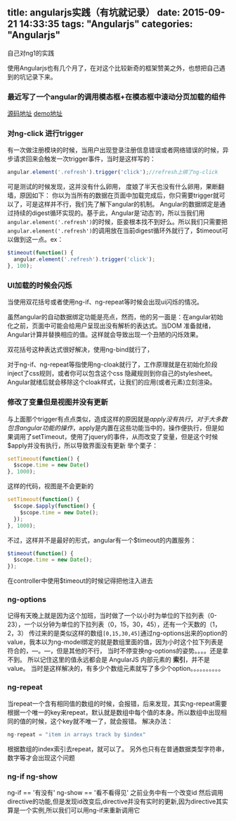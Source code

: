 title: angularjs实践（有坑就记录）
date: 2015-09-21 14:33:35
tags: "Angularjs"
categories: "Angularjs"
---
自己对ng1的实践
<!-- more -->
使用Angularjs也有几个月了，在对这个比较新奇的框架赞美之外，也想把自己遇到的坑记录下来。
### 最近写了一个angular的调用模态框+在模态框中滚动分页加载的组件

[源码地址](https://github.com/yangmingkun187/angular_modal_scroll)
[demo地址](http://jasonyangblog.com/angular_modal_scroll/index.html)

### 对ng-click 进行trigger

有一次做注册模块的时候，当用户出现登录注册信息错误或者网络错误的时候，异步请求回来会触发一次trigger事件，当时是这样写的：

``` javascript
angular.element('.refresh').trigger('click');//refresh上绑了ng-click
```
可是测试的时候发现，这并没有什么卵用，
度娘了半天也没有什么卵用，果断翻墙，原因如下：
你以为当所有的数据在页面中加载完成后，你只需要trigger就可以了，可是这样并不行，我们先了解下angular的机制。
Angular的数据绑定是通过持续的digest循环实现的。基于此，Angular是‘动态’的，所以当我们用<code>angular.element('.refresh')</code>的时候，臣妾根本找不到好么。所以我们只需要把<code>angular.element('.refresh')</code>的调用放在当前digest循环外就行了，$timeout可以做到这一点。ex：
``` javascript
$timeout(function() {
  angular.element('.refresh').trigger('click');
}, 100);
```

### UI加载的时候会闪烁

当使用双花括号或者使用ng-if、ng-repeat等时候会出现ui闪烁的情况。

虽然angular的自动数据绑定功能是亮点，然而，他的另一面是：在angular初始化之前，页面中可能会给用户呈现出没有解析的表达式。当DOM 准备就绪，Angular计算并替换相应的值。这样就会导致出现一个丑陋的闪烁效果。

双花括号这种表达式很好解决，使用ng-bind就行了，

对于ng-if、ng-repeat等指使用ng-cloak就行了，工作原理就是在初始化阶段inject了css规则，或者你可以包含这个css 隐藏规则到你自己的stylesheet。Angular就绪后就会移除这个cloak样式，让我们的应用(或者元素)立刻渲染。

### 修改了变量但是视图并没有更新

与上面那个trigger有点点类似，造成这样的原因就是$apply没有执行，对于大多数包含angular功能的操作，$apply是内置在这些功能当中的，操作便执行，但是如果调用了setTimeout，使用了jquery的事件，从而改变了变量，但是这个时候$apply并没有执行，所以导致界面没有更新
举个栗子：
``` javascript
setTimeout(function() {
  $scope.time = new Date()
}, 1000);
```
这样的代码，视图是不会更新的
``` javascript
setTimeout(function() {
  $scope.$apply(function() {
    $scope.time = new Date();
  });
}, 1000);
```
不过，这样并不是最好的形式，angular有一个$timeout的内置服务：
``` javascript
$timeout(function() {
  $scope.time = new Date();
});
```
在controller中使用$timeout的时候记得把他注入进去
### ng-options
记得有天晚上就是因为这个加班，当时做了一个以小时为单位的下拉列表（0-23），一个以分钟为单位的下拉列表（0，15，30，45），还有一个天数的（1，2，3）
传过来的是类似这样的数组<code>[0,15,30,45]</code>通过ng-options出来的option的value，我本以为ng-model绑定的就是数组里面的值，因为小时这个拉下列表是符合的，—。—，但是其他的不行，
当时不停变换ng-options的姿势。。。。还是拿不到。
所以记住这里的值永远都会是 AngularJS 内部元素的 **索引**，并不是value。
当时是这样解决的，有多少个数组元素就写了多少个option。。。。。。。。。。
### ng-repeat
当repeat一个含有相同值的数组的时候，会报错，后来发现，其实ng-repeat需要根据一个唯一的key来repeat，默认就是数组中每个值的本身。所以数组中出现相同的值的时候，这个key就不唯一了，就会报错。
解决办法：
``` javascript
ng-repeat = "item in arrays track by $index"
```
根据数组的index索引去repeat，就可以了。
另外也只有在普通数据类型字符串，数字等才会出现这个问题
### ng-if ng-show
ng-if == '有没有'  ng-show == '看不看得见' 
之前业务中有一个改变id 然后调用directive的功能,但是发现id改变后,directive并没有实时的更新,因为directive其实算是一个实例,所以我们可以用ng-if来重新调用它
